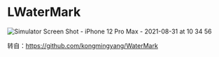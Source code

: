 # LWaterMark

![Simulator Screen Shot - iPhone 12 Pro Max - 2021-08-31 at 10 34 56](https://user-images.githubusercontent.com/35755427/131432614-ba981c7e-0460-4f1f-835f-a042abcdb9ff.png)




转自：https://github.com/kongmingyang/WaterMark
